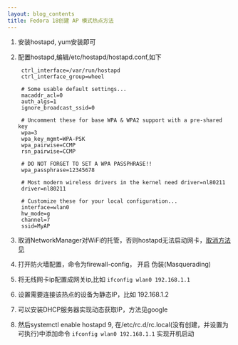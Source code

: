 ```yaml
---
layout: blog_contents
title: Fedora 18创建 AP 模式热点方法
---
```


1. 安装hostapd, yum安装即可
2. 配置hostapd,编辑/etc/hostapd/hostapd.conf,如下

        ctrl_interface=/var/run/hostapd
        ctrl_interface_group=wheel

        # Some usable default settings...
        macaddr_acl=0
        auth_algs=1
        ignore_broadcast_ssid=0

        # Uncomment these for base WPA & WPA2 support with a pre-shared key
        wpa=3
        wpa_key_mgmt=WPA-PSK
        wpa_pairwise=CCMP
        rsn_pairwise=CCMP

        # DO NOT FORGET TO SET A WPA PASSPHRASE!!
        wpa_passphrase=12345678

        # Most modern wireless drivers in the kernel need driver=nl80211
        driver=nl80211

        # Customize these for your local configuration...
        interface=wlan0
        hw_mode=g
        channel=7
        ssid=MyAP

3. 取消NetworkManager对WiFi的托管，否则hostapd无法启动网卡，[取消方法见](https://wiki.archlinux.org/index.php/Software_Access_Point#NetworkManager_is_interfering)
4. 打开防火墙配置，命令为firewall-config， 开启 伪装(Masquerading)
5. 将无线网卡ip配置成网关ip,比如 `ifconfig wlan0 192.168.1.1`
6. 设置需要连接该热点的设备为静态IP，比如 192.168.1.2
7. 可以安装DHCP服务器实现动态获取IP，方法见google
8. 然后systemctl enable hostapd
9, 在/etc/rc.d/rc.local(没有创建，并设置为可执行)中添加命令 `ifconfig wlan0 192.168.1.1` 实现开机启动
